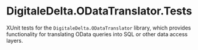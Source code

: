 # DigitaleDelta.ODataTranslator.Tests

XUnit tests for the `DigitaleDelta.ODataTranslator` library, which provides functionality for translating OData queries into SQL or other data access layers.